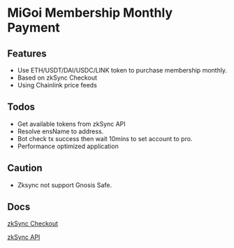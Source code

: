 # MiGoi Membership Monthly Payment

## Features

- Use ETH/USDT/DAI/USDC/LINK token to purchase membership monthly.
- Based on zkSync Checkout
- Using Chainlink price feeds

## Todos

- Get available tokens from zkSync API
- Resolve ensName to address.
- Bot check tx success then wait 10mins to set account to pro.
- Performance optimized application

## Caution

- Zksync not support Gnosis Safe.

## Docs

[zkSync Checkout](https://www.notion.so/zkSync-Checkout-docs-2bffd6f169e746d0b51873e4127992a6)

[zkSync API](https://zksync.io/api/v0.1.html#transaction-details)
